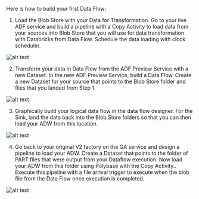 Here is how to build your first Data Flow:

1. Load the Blob Store with your Data for Transformation. Go to your live ADF service and build a pipeline with a Copy Activity to load data from your sources into Blob Store that you will use for data transformation with Databricks from Data Flow. Schedule the data loading with clock scheduler.

![alt text](https://github.com/kromerm/adfdataflowdocs/blob/master/images/dafl1.png "Step 1")

2. Transform your data in Data Flow from the ADF Preview Service with a new Dataset. In the new ADF Preview Service, build a Data Flow. Create a new Dataset for your source that points to the Blob Store folder and files that you landed from Step 1

![alt text](https://github.com/kromerm/adfdataflowdocs/blob/master/images/dafl2.png "Step 2")

3. Graphically build your logical data flow in the data flow designer. For the Sink, land the data back into the Blob Store folders so that you can then load your ADW from this location.

![alt text](https://github.com/kromerm/adfdataflowdocs/blob/master/images/dafl3.png "Step 3")

4. Go back to your original V2 factory on the GA service and design a pipeline to load your ADW. Create a Dataset that points to the folder of PART files that were output from your Dataflow execution. Now load your ADW from this folder using Polybase with the Copy Activity.. Execute this pipeline with a file arrival trigger to execute when the blob file from the Data Flow once execution is completed.

![alt text](https://github.com/kromerm/adfdataflowdocs/blob/master/images/dafl4.png "Step 4")


